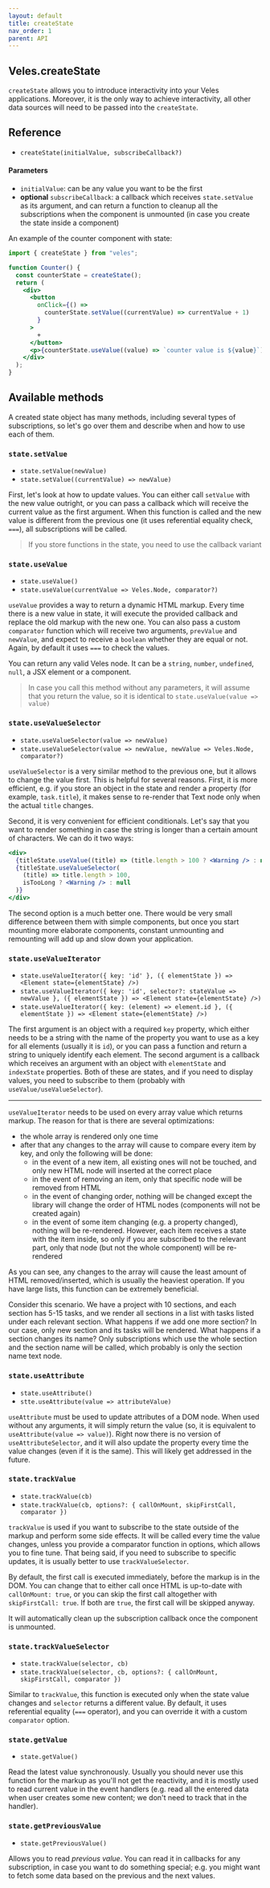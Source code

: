 ```yaml
---
layout: default
title: createState
nav_order: 1
parent: API
---
```


## Veles.createState

`createState` allows you to introduce interactivity into your Veles applications. Moreover, it is the only way to achieve interactivity, all other data sources will need to be passed into the `createState`.

## Reference

- `createState(initialValue, subscribeCallback?)`

<h4>Parameters</h4>

- `initialValue`: can be any value you want to be the first
- **optional** `subscribeCallback`: a callback which receives `state.setValue` as its argument, and can return a function to cleanup all the subscriptions when the component is unmounted (in case you create the state inside a component)

An example of the counter component with state:

```jsx
import { createState } from "veles";

function Counter() {
  const counterState = createState();
  return (
    <div>
      <button
        onClick={() =>
          counterState.setValue((currentValue) => currentValue + 1)
        }
      >
        +
      </button>
      <p>{counterState.useValue((value) => `counter value is ${value}`)}</p>
    </div>
  );
}
```

## Available methods

A created state object has many methods, including several types of subscriptions, so let's go over them and describe when and how to use each of them.

### `state.setValue`

- `state.setValue(newValue)`
- `state.setValue((currentValue) => newValue)`

First, let's look at how to update values. You can either call `setValue` with the new value outright, or you can pass a callback which will receive the current value as the first argument. When this function is called and the new value is different from the previous one (it uses referential equality check, `===`), all subscriptions will be called.

> If you store functions in the state, you need to use the callback variant

### `state.useValue`

- `state.useValue()`
- `state.useValue(currentValue => Veles.Node, comparator?)`

`useValue` provides a way to return a dynamic HTML markup. Every time there is a new value in state, it will execute the provided callback and replace the old markup with the new one. You can also pass a custom `comparator` function which will receive two arguments, `prevValue` and `newValue`, and expect to receive a `boolean` whether they are equal or not. Again, by default it uses `===` to check the values.

You can return any valid Veles node. It can be a `string`, `number`, `undefined`, `null`, a JSX element or a component.

> In case you call this method without any parameters, it will assume that you return the value, so it is identical to `state.useValue(value => value)`

### `state.useValueSelector`

- `state.useValueSelector(value => newValue)`
- `state.useValueSelector(value => newValue, newValue => Veles.Node, comparator?)`

`useValueSelector` is a very similar method to the previous one, but it allows to change the value first. This is helpful for several reasons. First, it is more efficient, e.g. if you store an object in the state and render a property (for example, `task.title`), it makes sense to re-render that Text node only when the actual `title` changes.

Second, it is very convenient for efficient conditionals. Let's say that you want to render something in case the string is longer than a certain amount of characters. We can do it two ways:

```jsx
<div>
  {titleState.useValue((title) => (title.length > 100 ? <Warning /> : null))}
  {titleState.useValueSelector(
    (title) => title.length > 100,
    isTooLong ? <Warning /> : null
  )}
</div>
```

The second option is a much better one. There would be very small difference between them with simple components, but once you start mounting more elaborate components, constant unmounting and remounting will add up and slow down your application.

### `state.useValueIterator`

- `state.useValueIterator({ key: 'id' }, ({ elementState }) => <Element state={elementState} />)`
- `state.useValueIterator({ key: 'id', selector?: stateValue => newValue }, ({ elementState }) => <Element state={elementState} />)`
- `state.useValueIterator({ key: (element) => element.id }, ({ elementState }) => <Element state={elementState} />)`

The first argument is an object with a required `key` property, which either needs to be a string with the name of the property you want to use as a key for all elements (usually it is `id`), or you can pass a function and return a string to uniquely identify each element.
The second argument is a callback which receives an argument with an object with `elementState` and `indexState` properties. Both of these are states, and if you need to display values, you need to subscribe to them (probably with `useValue/useValueSelector`).

---

`useValueIterator` needs to be used on every array value which returns markup. The reason for that is there are several optimizations:

- the whole array is rendered only one time
- after that any changes to the array will cause to compare every item by key, and only the following will be done:
  - in the event of a new item, all existing ones will not be touched, and only new HTML node will inserted at the correct place
  - in the event of removing an item, only that specific node will be removed from HTML
  - in the event of changing order, nothing will be changed except the library will change the order of HTML nodes (components will not be created again)
  - in the event of some item changing (e.g. a property changed), nothing will be re-rendered. However, each item receives a state with the item inside, so only if you are subscribed to the relevant part, only that node (but not the whole component) will be re-rendered

As you can see, any changes to the array will cause the least amount of HTML removed/inserted, which is usually the heaviest operation. If you have large lists, this function can be extremely beneficial.

Consider this scenario. We have a project with 10 sections, and each section has 5-15 tasks, and we render all sections in a list with tasks listed under each relevant section. What happens if we add one more section? In our case, only new section and its tasks will be rendered. What happens if a section changes its name? Only subscriptions which use the whole section and the section name will be called, which probably is only the section name text node.

### `state.useAttribute`

- `state.useAttribute()`
- `stte.useAttribute(value => attributeValue)`

`useAttribute` must be used to update attributes of a DOM node. When used without any arguments, it will simply return the value (so, it is equivalent to `useAttribute(value => value)`). Right now there is no version of `useAttributeSelector`, and it will also update the property every time the value changes (even if it is the same). This will likely get addressed in the future.

### `state.trackValue`

- `state.trackValue(cb)`
- `state.trackValue(cb, options?: { callOnMount, skipFirstCall, comparator })`

`trackValue` is used if you want to subscribe to the state outside of the markup and perform some side effects. It will be called every time the value changes, unless you provide a comparator function in options, which allows you to fine tune. That being said, if you need to subscribe to specific updates, it is usually better to use `trackValueSelector`.

By default, the first call is executed immediately, before the markup is in the DOM. You can change that to either call once HTML is up-to-date with `callOnMount: true`, or you can skip the first call altogether with `skipFirstCall: true`. If both are `true`, the first call will be skipped anyway.

It will automatically clean up the subscription callback once the component is unmounted.

### `state.trackValueSelector`

- `state.trackValue(selector, cb)`
- `state.trackValue(selector, cb, options?: { callOnMount, skipFirstCall, comparator })`

Similar to `trackValue`, this function is executed only when the state value changes and `selector` returns a different value. By default, it uses referential equality (`===` operator), and you can override it with a custom `comparator` option.

### `state.getValue`

- `state.getValue()`

Read the latest value synchronously. Usually you should never use this function for the markup as you'll not get the reactivity, and it is mostly used to read current value in the event handlers (e.g. read all the entered data when user creates some new content; we don't need to track that in the handler).

### `state.getPreviousValue`

- `state.getPreviousValue()`

Allows you to read _previous value_. You can read it in callbacks for any subscription, in case you want to do something special; e.g. you might want to fetch some data based on the previous and the next values.
